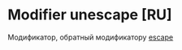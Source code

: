 Modifier unescape [RU]
======================

Модификатор, обратный модификатору [escape](./escape.md)


